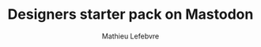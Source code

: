 ---
layout: post
title: "Designers starter pack on Mastodon"
link: "https://fedidevs.com/s/NTU/"
author: "Mathieu Lefebvre"
published_date: "05/12/2024"
description: "Gather the main interface design accounts on the Fediverse "
language: "en"
categories: 
   - Liens
tags: "mastodon design réseau-social"
og-tags: "mastodon design réseau-social"
permalink: /:categories/:year/:month/:day/:title/
---